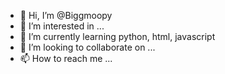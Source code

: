 - 👋 Hi, I’m @Biggmoopy
- 👀 I’m interested in ...
- 🌱 I’m currently learning python, html, javascript
- 💞️ I’m looking to collaborate on ...
- 📫 How to reach me ...

<!---
Biggmoopy/Biggmoopy is a ✨ special ✨ repository because its `README.md` (this file) appears on your GitHub profile.
You can click the Preview link to take a look at your changes.
--->
